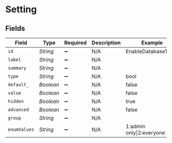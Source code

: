 # Setting


## Fields

| Field                   | Type                    | Required                | Description             | Example                 |
| ----------------------- | ----------------------- | ----------------------- | ----------------------- | ----------------------- |
| `id`                    | *String*                | :heavy_minus_sign:      | N/A                     | EnableDatabaseTrace     |
| `label`                 | *String*                | :heavy_minus_sign:      | N/A                     |                         |
| `summary`               | *String*                | :heavy_minus_sign:      | N/A                     |                         |
| `type`                  | *String*                | :heavy_minus_sign:      | N/A                     | bool                    |
| `default_`              | *Boolean*               | :heavy_minus_sign:      | N/A                     | false                   |
| `value`                 | *Boolean*               | :heavy_minus_sign:      | N/A                     | false                   |
| `hidden`                | *Boolean*               | :heavy_minus_sign:      | N/A                     | true                    |
| `advanced`              | *Boolean*               | :heavy_minus_sign:      | N/A                     | false                   |
| `group`                 | *String*                | :heavy_minus_sign:      | N/A                     |                         |
| `enumValues`            | *String*                | :heavy_minus_sign:      | N/A                     | 1:admin only\|2:everyone |